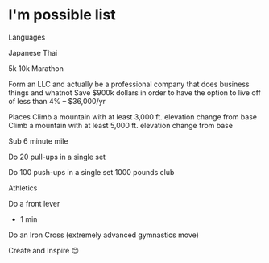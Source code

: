 # I'm possible list


Languages

Japanese
Thai

5k
10k
Marathon


Form an LLC and actually be a professional company that does business things and whatnot
Save $900k dollars in order to have the option to live off of less than 4% – $36,000/yr 



Places
Climb a mountain with at least 3,000 ft. elevation change from base
Climb a mountain with at least 5,000 ft. elevation change from base

Sub 6 minute mile

Do 20 pull-ups in a single set

Do 100 push-ups in a single set
1000 pounds club


Athletics

Do a front lever
- 1 min

Do an Iron Cross (extremely advanced gymnastics move)


Create and Inspire  😊
